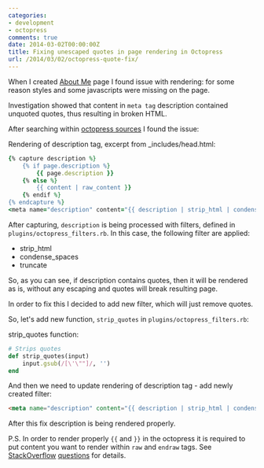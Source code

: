 ```yaml
---
categories:
- development
- octopress
comments: true
date: 2014-03-02T00:00:00Z
title: Fixing unescaped quotes in page rendering in Octopress
url: /2014/03/02/octopress-quote-fix/
---
```


When I created [About Me](/about) page I found issue with rendering: for some reason styles and some javascripts were missing on the page.

Investigation showed that content in `meta tag` description contained unquoted quotes, thus resulting in broken HTML.

After searching within [octopress sources] I found the issue:

Rendering of description tag, excerpt from _includes/head.html: 


``` ruby 
{% capture description %}
    {% if page.description %}
        {{ page.description }}
    {% else %}
        {{ content | raw_content }}
    {% endif %}
{% endcapture %}
<meta name="description" content="{{ description | strip_html | condense_spaces | truncate:150 }}">
```

After capturing, `description` is being processed with filters, defined in `plugins/octopress_filters.rb`. In this case, the following filter are applied:

* strip_html
* condense_spaces
* truncate

So, as you can see, if description contains quotes, then it will be rendered as is, without any escaping and quotes will break resulting page.

In order to fix this I decided to add new filter, which will just remove quotes.

So, let's add new function, `strip_quotes` in `plugins/octopress_filters.rb`:

strip_quotes function: 

``` ruby 
# Strips quotes
def strip_quotes(input)
    input.gsub(/[\'\""]/, '')
end
```

And then we need to update rendering of description tag - add newly created filter:


``` html
<meta name="description" content="{{ description | strip_html | condense_spaces | strip_quotes | truncate:150 }}">
```

After this fix description is being rendered properly.

P.S. In order to render properly `{{` and `}}` in the octopress it is required to put content you want to render within `raw` and `endraw` tags. See [StackOverflow][so1] [questions][so2] for details.

[octopress sources]: https://github.com/imathis/octopress/
[so1]: http://stackoverflow.com/questions/15786144/how-to-escape-in-markdown-on-octopress
[so2]: http://stackoverflow.com/questions/3426182/how-to-escape-liquid-template-tags/13582517#13582517

